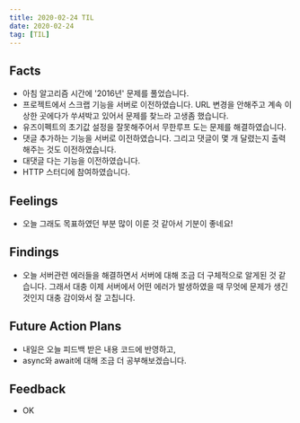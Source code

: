 ```yaml
---
title: 2020-02-24 TIL
date: 2020-02-24
tag: [TIL]
---
```


## Facts

- 아침 알고리즘 시간에 '2016년' 문제를 풀었습니다.
- 프로젝트에서 스크랩 기능을 서버로 이전하였습니다. URL 변경을 안해주고 계속 이상한 곳에다가 쑤셔박고 있어서 문제를 찾느라 고생좀 했습니다.
- 유즈이펙트의 초기값 설정을 잘못해주어서 무한루프 도는 문제를 해결하였습니다.
- 댓글 추가하는 기능을 서버로 이전하였습니다. 그리고 댓글이 몇 개 달렸는지 출력해주는 것도 이전하였습니다.
- 대댓글 다는 기능을 이전하였습니다.
- HTTP 스터디에 참여하였습니다.

## Feelings

- 오늘 그래도 목표하였던 부분 많이 이룬 것 같아서 기분이 좋네요!

## Findings

- 오늘 서버관련 에러들을 해결하면서 서버에 대해 조금 더 구체적으로 알게된 것 같습니다. 그래서 대충 이제 서버에서 어떤 에러가 발생하였을 때 무엇에 문제가 생긴것인지 대충 감이와서 잘 고칩니다.

## Future Action Plans

- 내일은 오늘 피드백 받은 내용 코드에 반영하고,
- async와 await에 대해 조금 더 공부해보겠습니다.

## Feedback

- OK

